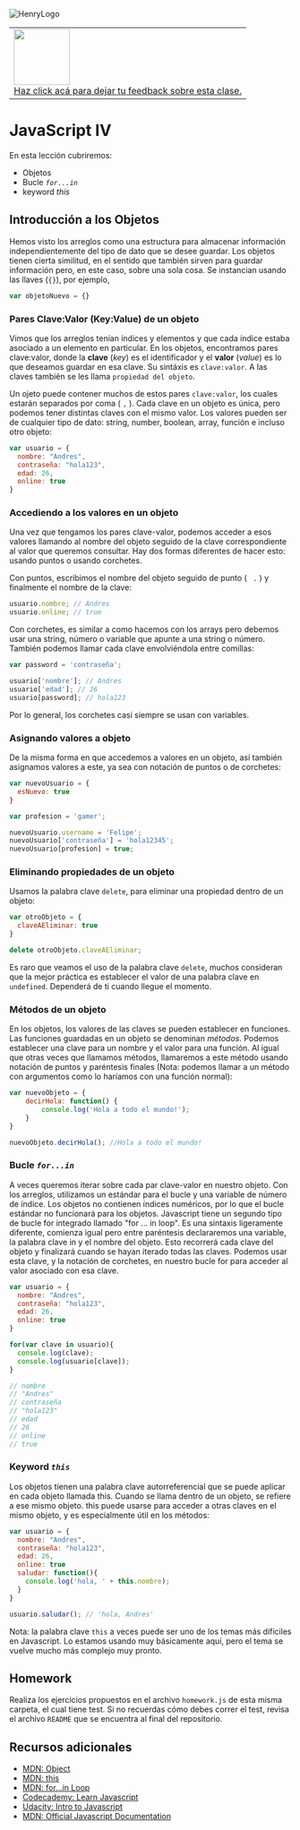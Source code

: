 ![HenryLogo](https://d31uz8lwfmyn8g.cloudfront.net/Assets/logo-henry-white-lg.png)

<table class="hide" width="100%" style='table-layout:fixed;'>
  <tr>
    <td>
      <a href="https://airtable.com/shrSzEYT4idEFGB8d?prefill_clase=05-JS-IV">
        <img src="https://static.thenounproject.com/png/204643-200.png" width="100"/>
        <br>
        Haz click acá para dejar tu feedback sobre esta clase.
      </a>
    </td>
  </tr>
</table>

# JavaScript IV

En esta lección cubriremos:

* Objetos
* Bucle *`for...in`*
* keyword *this*

## Introducción a los Objetos

Hemos visto los arreglos como una estructura para almacenar información independientemente del tipo de dato que se desee guardar. Los objetos tienen cierta similitud, en el sentido que también sirven para guardar información pero, en este caso, sobre una sola cosa. Se instancian usando las llaves (`{}`), por ejemplo,

```javascript
var objetoNuevo = {}
```
### Pares Clave:Valor (Key:Value) de un objeto 
Vimos que los arreglos tenían índices y elementos y que cada índice estaba asociado a un elemento en particular. En los objetos, encontramos pares clave:valor, donde la **clave** (*key*) es el identificador y el **valor** (*value*) es lo que deseamos guardar en esa clave. Su sintáxis es `clave:valor`. A las claves también se les llama `propiedad del objeto`. 

Un ojeto puede contener muchos de estos pares `clave:valor`, los cuales estarán separados por coma ( ` , ` ). Cada clave en un objeto es única, pero podemos tener distintas claves con el mismo valor. Los valores pueden ser de cualquier tipo de dato: string, number, boolean, array, función e incluso otro objeto:

```javascript
var usuario = {
  nombre: "Andres",
  contraseña: "hola123",
  edad: 26,
  online: true
}
```
### Accediendo a los valores en un objeto

Una vez que tengamos los pares clave-valor, podemos acceder a esos valores llamando al nombre del objeto seguido de la clave correspondiente al valor que queremos consultar. Hay dos formas diferentes de hacer esto: usando puntos o usando corchetes.

Con puntos, escribimos el nombre del objeto seguido de punto ( ` .` ) y finalmente el nombre de la clave:

```javascript
usuario.nombre; // Andres
usuario.online; // true
```
Con corchetes, es similar a como hacemos con los arrays pero debemos usar una string, número o variable que apunte a una string o número. También podemos llamar cada clave envolviéndola entre comillas:

```javascript
var password = 'contraseña';

usuario['nombre']; // Andres
usuario['edad']; // 26
usuario[password]; // hola123
```
Por lo general, los corchetes casi siempre se usan con variables.

### Asignando valores a objeto

De la misma forma en que accedemos a valores en un objeto, así también asignamos valores a este, ya sea con notación de puntos o de corchetes:

```javascript
var nuevoUsuario = {
  esNuevo: true
}

var profesion = 'gamer';

nuevoUsuario.username = 'Felipe';
nuevoUsuario['contraseña'] = 'hola12345';
nuevoUsuario[profesion] = true;
```
### Eliminando propiedades de un objeto

Usamos la palabra clave `delete`, para eliminar una propiedad dentro de un objeto:

```javascript
var otroObjeto = {
  claveAEliminar: true
}

delete otroObjeto.claveAEliminar;
```
Es raro que veamos el uso de la palabra clave `delete`, muchos consideran que la mejor práctica es establecer el valor de una palabra clave en `undefined`. Dependerá de ti cuando llegue el momento.

### Métodos de un objeto

En los objetos, los valores de las claves se pueden establecer en funciones. Las funciones guardadas en un objeto se denominan *métodos*. Podemos establecer una clave para un nombre y el valor para una función. Al igual que otras veces que llamamos métodos, llamaremos a este método usando notación de puntos y paréntesis finales (Nota: podemos llamar a un método con argumentos como lo haríamos con una función normal):

```javascript
var nuevoObjeto = {
    decirHola: function() {
        console.log('Hola a todo el mundo!');
    }
}

nuevoObjeto.decirHola(); //Hola a todo el mundo!
```
###  Bucle *`for...in`*

A veces queremos iterar sobre cada par clave-valor en nuestro objeto. Con los arreglos, utilizamos un estándar para el bucle y una variable de número de índice. Los objetos no contienen índices numéricos, por lo que el bucle estándar no funcionará para los objetos. Javascript tiene un segundo tipo de bucle for integrado llamado "for ... in loop". Es una sintaxis ligeramente diferente, comienza igual pero entre paréntesis declararemos una variable, la palabra clave in y el nombre del objeto. Esto recorrerá cada clave del objeto y finalizará cuando se hayan iterado todas las claves. Podemos usar esta clave, y la notación de corchetes, en nuestro bucle for para acceder al valor asociado con esa clave.

```javascript
var usuario = {
  nombre: "Andres",
  contraseña: "hola123",
  edad: 26,
  online: true
}

for(var clave in usuario){
  console.log(clave);
  console.log(usuario[clave]);
}

// nombre
// "Andres"
// contraseña
// "hola123"
// edad
// 26
// online
// true
```

### Keyword *`this`*

Los objetos tienen una palabra clave autorreferencial que se puede aplicar en cada objeto llamada this. Cuando se llama dentro de un objeto, se refiere a ese mismo objeto. this puede usarse para acceder a otras claves en el mismo objeto, y es especialmente útil en los métodos:

```javascript
var usuario = {
  nombre: "Andres",
  contraseña: "hola123",
  edad: 26,
  online: true
  saludar: function(){
    console.log('hola, ' + this.nombre);
  }
}

usuario.saludar(); // 'hola, Andres'
```
Nota: la palabra clave `this` a veces puede ser uno de los temas más difíciles en Javascript. Lo estamos usando muy básicamente aquí, pero el tema se vuelve mucho más complejo muy pronto.


## Homework

Realiza los ejercicios propuestos en el archivo `homework.js` de esta misma carpeta, el cual tiene test. Si no recuerdas cómo debes correr el test, revisa el archivo `README` que se encuentra al final del repositorio.

## Recursos adicionales

* [MDN: Object](https://developer.mozilla.org/en-US/docs/Web/JavaScript/Reference/Global_Objects/Object)
* [MDN: this](https://developer.mozilla.org/en-US/docs/Web/JavaScript/Reference/Operators/this)
* [MDN: for...in Loop](https://developer.mozilla.org/en-US/docs/Web/JavaScript/Reference/Statements/for...in)
* [Codecademy: Learn Javascript](https://www.codecademy.com/learn/learn-javascript)
* [Udacity: Intro to Javascript](https://www.udacity.com/course/intro-to-javascript--ud803)
* [MDN: Official Javascript Documentation](https://developer.mozilla.org/en-US/docs/Web/JavaScript)

